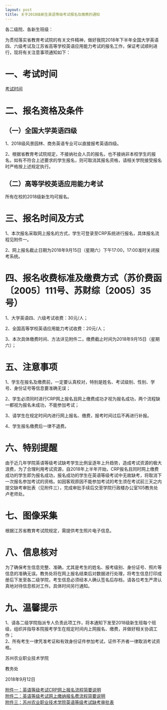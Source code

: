 ```yaml
---
layout: post
title: 关于2018级新生英语等级考试报名及缴费的通知
---
```


各二级院、各新生班级：

为贯彻落实省教育考试院的有关文件精神，做好我院2018年下半年全国大学英语四、六级考试及江苏省高等学校英语应用能力考试的报名工作，保证考试顺利进行，现将有关注意事项通知如下：

# 一、考试时间

[考试时间](https://raw.githubusercontent.com/zhenyangleo/zhenyangleo.github.io/master/post-image/20180912-contest-schedule.png)

<!--more-->

# 二、报名资格及条件

## （一）全国大学英语四级

1、2018级风景园林、商务英语专业可以直接报考英语四级。

2、根据省教育考试院规定，不接纳社会人员的报名，也不接纳非本校学生的报名，如有不符合上述要求的学生报名，则可取消其报名资格，请相关学院接受报名时严格按上述规定执行。

## （二）高等学校英语应用能力考试

所有在校的2018级新生均可报名。

# 三、报名时间及方式

1、本次报名采取网上报名的方式，学生可登录至CRP系统进行报名，具体报名流程见附件一。

2、网上报名截止日期为2018年9月15日（星期六）下午17:00，17:00准时关闭报考系统。

# 四、报名收费标准及缴费方式（苏价费函〔2005〕111号、苏财综〔2005〕35号）

1、大学英语四、六级考试收费：30元/人；

2、全国高等学校英语应用能力考试收费：20元/人；

3、本次具体缴费时间、方法详见附件二，缴费截止时间为2018年9月15日（星期六）；

# 五、注意事项

1、学生在报名及缴费前，一定要认真校对，特别是姓名、考试级别、性别、学号、身份证号等信息要准确无误；

2、学生必须同时进行CRP网上报名且网上缴费成功才视为报名成功，两个流程缺一都视为报名未成功，不能参加考试；

3、请学生在规定时间内进行网上报名、缴费，报考时间过后不再进行补报。

4、学生报名缴费后一律不退费。

# 六、特别提醒

由于近几年学院英语等级考试缺考学生比例呈逐年上升趋势，造成考试资源的极大浪费，为了合理利用考试资源，自2018年上半年开始，CRP报名且同时网上缴费成功的学生即为报名成功，报名成功的学生在英语等级考试中无故缺考，将取消下一次报名参加考试的资格。如因客观原因不能参加考试的考生须在考试前三天之内提交缺考审批表（见附件三），完成审批手续后交至学院行政楼办公室105教务处卢老师处。

# 七、图像采集

根据江苏省教育考试院规定，需提供考生照片电子信息。

# 八、信息核对

为了确保考生信息完整、准确，尤其是考生的姓名、报考级别、身份证号、照片等信息的准确无误。教务处将在网上报名结束后对数据进行处理，将考生信息打印成册后下发至各二级学院，考生信息必须经本人确认签名后存档，请各位考生严肃认真地对待信息核对工作。具体时间另行通知。

# 九、温馨提示

1、请各二级学院指派专人负责此项工作，将本通知下发至2018级新生班每个班级，组织并指导本院报考学生在规定时间内上网报名、缴费，并做好相关协调工作；     
2、所有考生一律凭准考证和有效身份证件参加考试，证件不齐者一律取消考试资格。

苏州农业职业技术学院

教务处

2018年9月12日

[附件一：英语等级考试CRP网上报名流程简要说明](https://share.weiyun.com/52w6TUw)    
[附件二：英语等级考试网上缴纳报名费流程简要说明](https://share.weiyun.com/5H5gKG8)    
[附件三：苏州农业职业技术学院英语等级考试缺考审批表](https://share.weiyun.com/5qleQZJ)    

